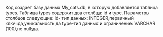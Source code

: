 Код создает базу данных My_cats.db, в которую добавляется таблица types. 
Таблица types содержит два столбца: id и type. 
Параметры столбцов следующие:
id- тип данных: INTEGER,первичный ключ:да,уникальность:да
type-тип данных и ограничение: VARCHAR (100),не null:да.